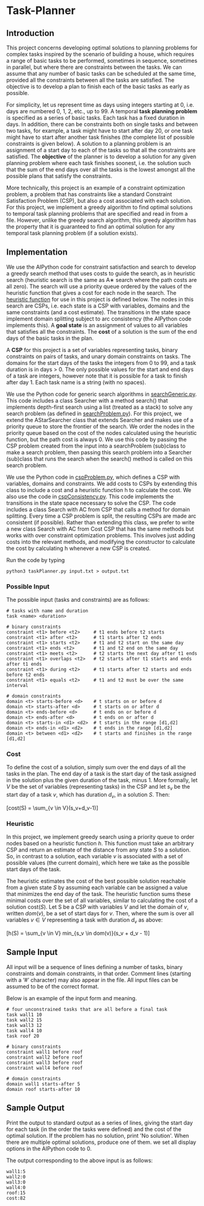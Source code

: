 # Task-Planner

## Introduction

This project concerns developing optimal solutions to planning problems for complex tasks inspired by the scenario of building a house, which requires a range of basic tasks to be performed, sometimes in sequence, sometimes in parallel, but where there are constraints between the tasks. We can assume that any number of basic tasks can be scheduled at the same time, provided all the constraints between all the tasks are satisfied. The objective is to develop a plan to finish each of the basic tasks as early as possible.

For simplicity, let us represent time as days using integers starting at 0, i.e. days are numbered 0, 1, 2, etc., up to 99. A temporal __task planning problem__ is specified as a series of basic tasks. Each task has a fixed duration in days. In addition, there can be constraints both on single tasks and between two tasks, for example, a task might have to start after day 20, or one task might have to start after another task finishes (the complete list of possible constraints is given below). A solution to a planning problem is an assignment of a start day to each of the tasks so that all the constraints are satisfied. The __objective__ of the planner is to develop a solution for any given planning problem where each task finishes soonest, i.e. the solution such that the sum of the end days over all the tasks is the lowest amongst all the possible plans that satisfy the constraints.

More technically, this project is an example of a constraint optimization problem, a problem that has constraints like a standard Constraint Satisfaction Problem (CSP), but also a cost associated with each solution. For this project, we implement a greedy algorithm to find optimal solutions to temporal task planning problems that are specified and read in from a file. However, unlike the greedy search algorithm, this greedy algorithm has the property that it is guaranteed to find an optimal solution for any temporal task planning problem (if a solution exists).

## Implementation

We use the AIPython code for constraint satisfaction and search to develop a greedy search method that uses costs to guide the search, as in heuristic search (heuristic search is the same as A∗ search where the path costs are all zero). The search will use a priority queue ordered by the values of the heuristic function that gives a cost for each node in the search. The [heuristic function](#heuristic) for use in this project is defined below. The nodes in this search are CSPs, i.e. each state is a CSP with variables, domains and the same constraints (and a cost estimate). The transitions in the state space implement domain splitting subject to arc consistency (the AIPython code implements this). A __goal state__ is an assignment of values to all variables that satisfies all the constraints. The __cost__ of a solution is the sum of the end days of the basic tasks in the plan.

A __CSP__ for this project is a set of variables representing tasks, binary constraints on pairs of tasks, and unary domain constraints on tasks. The domains for the start days of the tasks the integers from 0 to 99, and a task duration is in days > 0. The only possible values for the start and end days of a task are integers, however note that it is possible for a task to finish after day 1.  Each task name is a string (with no spaces).

We use the Python code for generic search algorithms in [searchGeneric.py](/searchGeneric.py). This code includes a class Searcher with a method search() that implements depth-first search using a list (treated as a stack) to solve any search problem (as defined in [searchProblem.py](/searchProblem.py)). For this project, we extend the AStarSearcher class that extends Searcher and makes use of a priority queue to store the frontier of the search. We order the nodes in the priority queue based on the cost of the nodes calculated using the heuristic function, but the path cost is always 0. We use this code by passing the CSP problem created from the input into a searchProblem (sub)class to make a search problem, then passing this search problem into a Searcher (sub)class that runs the search when the search() method is called on this search problem.

We use the Python code in [cspProblem.py](/cspProblem.py), which defines a CSP with variables, domains and constraints. We add costs to CSPs by extending this class to include a cost and a heuristic function h to calculate the cost. We also use the code in [cspConsistency.py](/cspConsistency.py). This code implements the transitions in the state space necessary to solve the CSP. The code includes a class Search with AC from CSP that calls a method for domain splitting. Every time a CSP problem is split, the resulting CSPs are made arc consistent (if possible). Rather than extending this class, we prefer to write a new class Search with AC from Cost CSP that has the same methods but works with over constraint optimization problems. This involves just adding costs into the relevant methods, and modifying the constructor to calculate the cost by calculating h whenever a new CSP is created.

Run the code by typing

```
python3 taskPlanner.py input.txt > output.txt
```

### Possible Input

The possible input (tasks and constraints) are as follows:

```
# tasks with name and duration
task <name> <duration>

# binary constraints
constraint <t1> before <t2>     # t1 ends before t2 starts
constraint <t1> after <t2>      # t1 starts after t2 ends
constraint <t1> starts <t2>     # t1 and t2 start on the same day
constraint <t1> ends <t2>       # t1 and t2 end on the same day
constraint <t1> meets <t2>      # t2 starts the next day after t1 ends
constraint <t1> overlaps <t2>   # t2 starts after t1 starts and ends after t1 ends
constraint <t1> during <t2>     # t1 starts after t2 starts and ends before t2 ends
constraint <t1> equals <t2>     # t1 and t2 must be over the same interval

# domain constraints
domain <t> starts-before <d>    # t starts on or before d
domain <t> starts-after <d>     # t starts on or after d
domain <t> ends-before <d>      # t ends on or before d
domain <t> ends-after <d>       # t ends on or after d
domain <t> starts-in <d1> <d2>  # t starts in the range [d1,d2]
domain <t> ends-in <d1> <d2>    # t ends in the range [d1,d2]
domain <t> between <d1> <d2>    # t starts and finishes in the range [d1,d2]
```

### Cost

To define the cost of a solution, simply sum over the end days of all the tasks in the plan. The end day of a task is the start day of the task assigned in the solution plus the given duration of the task, minus 1. More formally, let $V$ be the set of variables (representing tasks) in the CSP and let $s_v$ be the start day of a task $v$, which has duration $d_v$, in a solution $S$. Then:

\[cost(S) = \sum_{v \in V}(s_v+d_v-1)\]

### Heuristic

In this project, we implement greedy search using a priority queue to order nodes based on a heuristic function $h$. This function must take an arbitrary CSP and return an estimate of the distance from any state $S$ to a solution. So, in contrast to a solution, each variable $v$ is associated with a set of possible values (the current domain), which here we take as the possible start days
of the task.

The heuristic estimates the cost of the best possible solution reachable from a given state $S$ by assuming each variable can be assigned a value that minimizes the end day of the task. The heuristic function sums these minimal costs over the set of all variables, similar to calculating the cost of a solution cost($S$). Let S be a CSP with variables $V$ and let the domain of $v$, written $dom(v)$, be a set of start days for $v$. Then, where the sum is over all variables $v \in V$ representing a task with duration $d_v$ as above:

\[h(S) = \sum_{v \in V} min_{s_v \in dom(v)}(s_v + d_v - 1)\]
## Sample Input

All input will be a sequence of lines defining a number of tasks, binary constraints and domain constraints, in that order. Comment lines (starting with a ‘#’ character) may also appear in the file. All input files can be assumed to be of the correct format.

Below is an example of the input form and meaning.

```
# four unconstrained tasks that are all before a final task
task wall1 10
task wall2 15
task wall3 12
task wall4 10
task roof 20

# binary constraints
constraint wall1 before roof
constraint wall2 before roof
constraint wall3 before roof
constraint wall4 before roof

# domain constraints
domain wall1 starts-after 5
domain roof starts-after 10
```

## Sample Output

Print the output to standard output as a series of lines, giving the start day for each task (in the order the tasks were defined) and the cost of the optimal solution. If the problem has no solution, print 'No solution'. When there are multiple optimal solutions, produce one of them. we set all display options in the AIPython code to 0.

The output corresponding to the above input is as follows:

```
wall1:5
wall2:0
wall3:0
wall4:0
roof:15
cost:82
```
